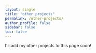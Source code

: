 ```yaml
---
layout: single
title: "other projects"
permalink: /other-projects/
author_profile: false
sidebar: false
toc: false
---
```


I'll add my other projects to this page soon!